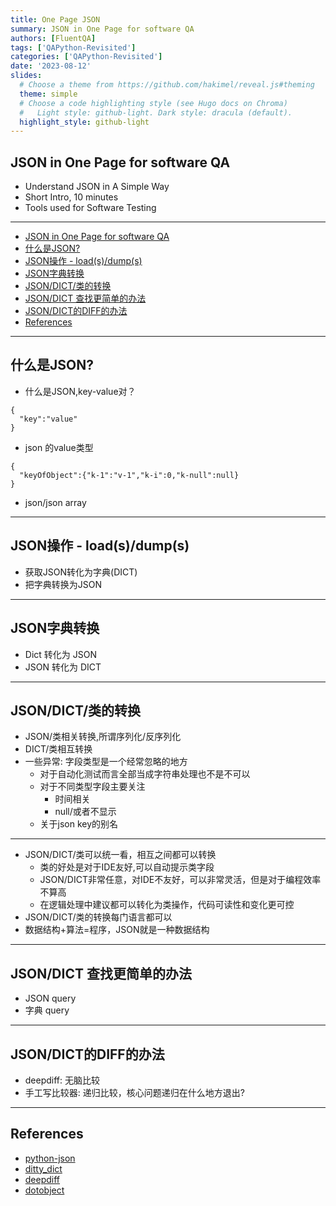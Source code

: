 ```yaml
---
title: One Page JSON
summary: JSON in One Page for software QA
authors: [FluentQA]
tags: ['QAPython-Revisited']
categories: ['QAPython-Revisited']
date: '2023-08-12'
slides:
  # Choose a theme from https://github.com/hakimel/reveal.js#theming
  theme: simple
  # Choose a code highlighting style (see Hugo docs on Chroma)
  #   Light style: github-light. Dark style: dracula (default).
  highlight_style: github-light
---
```

## JSON in One Page for software QA

- Understand JSON in A Simple Way
- Short Intro, 10 minutes
- Tools used for Software Testing

--- 

<!-- TOC -->
- [JSON in One Page for software QA](#json-in-one-page-for-software-qa)
- [什么是JSON?](#什么是json)
- [JSON操作 - load(s)/dump(s)](#json操作---loadsdumps)
- [JSON字典转换](#json字典转换)
- [JSON/DICT/类的转换](#jsondict类的转换)
- [JSON/DICT 查找更简单的办法](#jsondict-查找更简单的办法)
- [JSON/DICT的DIFF的办法](#jsondict的diff的办法)
- [References](#references)
<!-- TOC -->

---

## 什么是JSON?

- 什么是JSON,key-value对？

```shell
{
  "key":"value"
}
```
- json 的value类型

```shell
{
  "keyOfObject":{"k-1":"v-1","k-i":0,"k-null":null}
}
```
- json/json array

---

## JSON操作 - load(s)/dump(s)
- 获取JSON转化为字典(DICT)
- 把字典转换为JSON

---
## JSON字典转换

- Dict 转化为 JSON
- JSON 转化为 DICT

---

## JSON/DICT/类的转换

- JSON/类相关转换,所谓序列化/反序列化
- DICT/类相互转换
- 一些异常: 字段类型是一个经常忽略的地方
  - 对于自动化测试而言全部当成字符串处理也不是不可以
  - 对于不同类型字段主要关注
    - 时间相关
    - null/或者不显示
  - 关于json key的别名

--- 

- JSON/DICT/类可以统一看，相互之间都可以转换
  - 类的好处是对于IDE友好,可以自动提示类字段
  - JSON/DICT非常任意，对IDE不友好，可以非常灵活，但是对于编程效率不算高
  - 在逻辑处理中建议都可以转化为类操作，代码可读性和变化更可控
- JSON/DICT/类的转换每门语言都可以
- 数据结构+算法=程序，JSON就是一种数据结构

---

## JSON/DICT 查找更简单的办法
- JSON query 
- 字典 query

---
## JSON/DICT的DIFF的办法

- deepdiff: 无脑比较
- 手工写比较器: 递归比较，核心问题递归在什么地方退出?

---

## References

- [python-json](https://github.com/oxylabs/python-parse-json)
- [ditty_dict](https://github.com/pawelzny/dotty_dict.git)
- [deepdiff](https://github.com/seperman/deepdiff.git)
- [dotobject](https://github.com/seperman/dotobject.git)